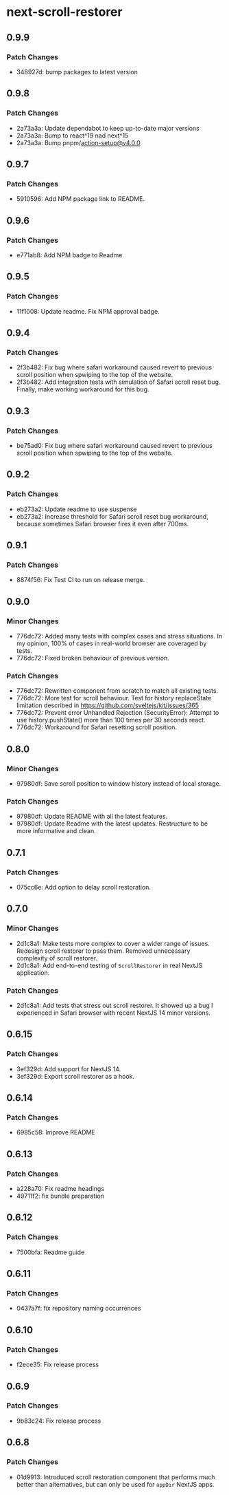 # next-scroll-restorer

## 0.9.9

### Patch Changes

- 348927d: bump packages to latest version

## 0.9.8

### Patch Changes

- 2a73a3a: Update dependabot to keep up-to-date major versions
- 2a73a3a: Bump to react^19 nad next^15
- 2a73a3a: Bump pnpm/action-setup@v4.0.0

## 0.9.7

### Patch Changes

- 5910596: Add NPM package link to README.

## 0.9.6

### Patch Changes

- e771ab8: Add NPM badge to Readme

## 0.9.5

### Patch Changes

- 11f1008: Update readme. Fix NPM approval badge.

## 0.9.4

### Patch Changes

- 2f3b482: Fix bug where safari workaround caused revert to previous scroll position when spwiping to the top of the website.
- 2f3b482: Add integration tests with simulation of Safari scroll reset bug.
  Finally, make working workaround for this bug.

## 0.9.3

### Patch Changes

- be75ad0: Fix bug where safari workaround caused revert to previous scroll position when spwiping to the top of the website.

## 0.9.2

### Patch Changes

- eb273a2: Update readme to use suspense
- eb273a2: Increase threshold for Safari scroll reset bug workaround, because sometimes Safari browser fires it even after 700ms.

## 0.9.1

### Patch Changes

- 8874f56: Fix Test CI to run on release merge.

## 0.9.0

### Minor Changes

- 776dc72: Added many tests with complex cases and stress situations. In my opinion, 100% of cases in real-world browser are coveraged by tests.
- 776dc72: Fixed broken behaviour of previous version.

### Patch Changes

- 776dc72: Rewritten component from scratch to match all existing tests.
- 776dc72: More test for scroll behaviour. Test for history replaceState limitation described in https://github.com/sveltejs/kit/issues/365
- 776dc72: Prevent error Unhandled Rejection (SecurityError): Attempt to use history.pushState() more than 100 times per 30 seconds react.
- 776dc72: Workaround for Safari resetting scroll position.

## 0.8.0

### Minor Changes

- 97980df: Save scroll position to window history instead of local storage.

### Patch Changes

- 97980df: Update README with all the latest features.
- 97980df: Update Readme with the latest updates. Restructure to be more informative and clean.

## 0.7.1

### Patch Changes

- 075cc6e: Add option to delay scroll restoration.

## 0.7.0

### Minor Changes

- 2d1c8a1: Make tests more complex to cover a wider range of issues. Redesign scroll restorer to pass them. Removed unnecessary complexity of scroll restorer.
- 2d1c8a1: Add end-to-end testing of `ScrollRestorer` in real NextJS application.

### Patch Changes

- 2d1c8a1: Add tests that stress out scroll restorer. It showed up a bug I experienced in Safari browser with recent NextJS 14 minor versions.

## 0.6.15

### Patch Changes

- 3ef329d: Add support for NextJS 14.
- 3ef329d: Export scroll restorer as a hook.

## 0.6.14

### Patch Changes

- 6985c58: Improve README

## 0.6.13

### Patch Changes

- a228a70: Fix readme headings
- 49711f2: fix bundle preparation

## 0.6.12

### Patch Changes

- 7500bfa: Readme guide

## 0.6.11

### Patch Changes

- 0437a7f: fix repository naming occurrences

## 0.6.10

### Patch Changes

- f2ece35: Fix release process

## 0.6.9

### Patch Changes

- 9b83c24: Fix release process

## 0.6.8

### Patch Changes

- 01d9913: Introduced scroll restoration component that performs much better than alternatives, but can only be used for `appDir` NextJS apps.
